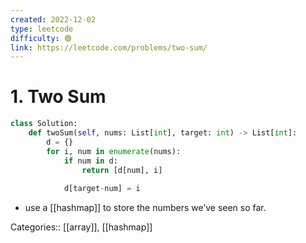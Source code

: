 ```yaml
---
created: 2022-12-02
type: leetcode
difficulty: 🟢
link: https://leetcode.com/problems/two-sum/
---
```


# 1. Two Sum

```python
class Solution:
    def twoSum(self, nums: List[int], target: int) -> List[int]:
        d = {}
        for i, num in enumerate(nums):
            if num in d:
                return [d[num], i]
            
            d[target-num] = i
```

- use a [[hashmap]] to store the numbers we’ve seen so far.

Categories:: [[array]], [[hashmap]]
